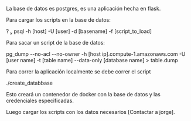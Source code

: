 La base de datos es postgres, es una aplicación hecha en flask.

Para cargar los scripts en la base de datos:

?  psql  -h [host] -U [user] -d [basename]  -f  [script_to_load]

Para sacar un script de la base de datos:

pg_dump --no-acl --no-owner -h [host ip].compute-1.amazonaws.com -U [user name] -t [table name] --data-only [database name] > table.dump

Para correr la aplicación localmente se debe correr el script 

./create_databbase

Esto creará un contenedor de docker con la base de datos y las credenciales especificadas.

Luego cargar los scripts con los datos necesarios [Contactar a jorge].



